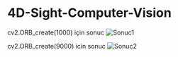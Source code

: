 # 4D-Sight-Computer-Vision

cv2.ORB_create(1000) için sonuc
![Sonuc1](https://user-images.githubusercontent.com/64548477/98124127-cfe0bc00-1ec3-11eb-8ff3-00d940a4c814.png)


cv2.ORB_create(9000) icin sonuc
![Sonuc2](https://user-images.githubusercontent.com/64548477/98124138-d2431600-1ec3-11eb-9edb-02a651bcbd70.png)
